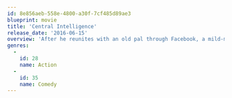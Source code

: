 ```yaml
---
id: 8e856aeb-558e-4800-a30f-7cf485d89ae3
blueprint: movie
title: 'Central Intelligence'
release_date: '2016-06-15'
overview: 'After he reunites with an old pal through Facebook, a mild-mannered accountant is lured into the world of international espionage.'
genres:
  -
    id: 28
    name: Action
  -
    id: 35
    name: Comedy
---
```

